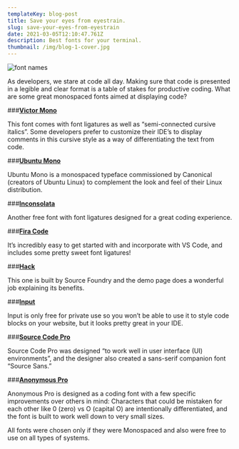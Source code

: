 ```yaml
---
templateKey: blog-post
title: Save your eyes from eyestrain.
slug: save-your-eyes-from-eyestrain
date: 2021-03-05T12:10:47.761Z
description: Best fonts for your terminal.
thumbnail: /img/blog-1-cover.jpg
---
```

![font names ](/img/blog-1.jpg)

<!--StartFragment-->

As developers, we stare at code all day. Making sure that code is presented in a legible and clear format is a table of stakes for productive coding. What are some great monospaced fonts aimed at displaying code?

\###**[Victor Mono](https://rubjo.github.io/victor-mono/)**

This font comes with font ligatures as well as “semi-connected cursive italics”. Some developers prefer to customize their IDE’s to display comments in this cursive style as a way of differentiating the text from code.

\###**[Ubuntu Mono](https://fonts.google.com/specimen/Ubuntu+Mono?preview.text_type=custom)**

Ubuntu Mono is a monospaced typeface commissioned by Canonical (creators of Ubuntu Linux) to complement the look and feel of their Linux distribution.

\###**[Inconsolata](https://fonts.google.com/specimen/Inconsolata?preview.text_type=custom#standard-styles)**

Another free font with font ligatures designed for a great coding experience.

\###**[Fira Code](https://github.com/tonsky/FiraCode)**

It’s incredibly easy to get started with and incorporate with VS Code, and includes some pretty sweet font ligatures!

\###**[Hack](https://sourcefoundry.org/hack/)**

This one is built by Source Foundry and the demo page does a wonderful job explaining its benefits.

\###**[Input](https://input.djr.com/)**

Input is only free for private use so you won’t be able to use it to style code blocks on your website, but it looks pretty great in your IDE.

\###**[Source Code Pro](https://fonts.google.com/specimen/Source+Code+Pro)**

Source Code Pro was designed “to work well in user interface (UI) environments”, and the designer also created a sans-serif companion font “Source Sans.”

\###**[Anonymous Pro](https://fonts.google.com/specimen/Anonymous+Pro?preview.text_type=custom)**

Anonymous Pro is designed as a coding font with a few specific improvements over others in mind: Characters that could be mistaken for each other like 0 (zero) vs O (capital O) are intentionally differentiated, and the font is built to work well down to very small sizes.

All fonts were chosen only if they were Monospaced and also were free to use on all types of systems.

<!--EndFragment-->